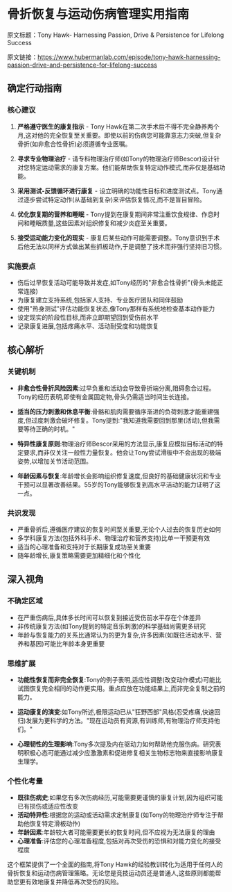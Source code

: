 # 骨折恢复与运动伤病管理实用指南

原文标题：Tony Hawk- Harnessing Passion, Drive & Persistence for Lifelong Success

原文链接：https://www.hubermanlab.com/episode/tony-hawk-harnessing-passion-drive-and-persistence-for-lifelong-success

## 确定行动指南

### 核心建议
1. **严格遵守医生的康复指示** - Tony Hawk在第二次手术后不得不完全静养两个月,这对他的完全恢复至关重要。即使以前的伤病您可能靠意志力突破,但复杂骨折(如非愈合性骨折)必须遵循专业医嘱。
   
2. **寻求专业物理治疗** - 请专科物理治疗师(如Tony的物理治疗师Bescor)设计针对您特定运动需求的康复方案。他们能帮助恢复特定动作模式,而非仅是基础功能。

3. **采用测试-反馈循环进行康复** - 设立明确的功能性目标和进度测试点。Tony通过逐步尝试特定动作(从基础到复杂)来评估恢复情况,而不是盲目冒险。

4. **优化恢复期的营养和睡眠** - Tony提到在康复期间非常注重饮食规律、作息时间和睡眠质量,这些因素对组织修复和减少炎症至关重要。

5. **接受运动能力变化的现实** - 康复后某些动作可能需要调整。Tony意识到手术后他无法以同样方式做出某些抓板动作,于是调整了技术而非强行坚持旧习惯。

### 实施要点
- 伤后过早恢复活动可能导致并发症,如Tony经历的"非愈合性骨折"(骨头未能正常连接)
- 为康复建立支持系统,包括家人支持、专业医疗团队和同伴鼓励
- 使用"热身测试"评估功能恢复状态,像Tony那样有系统地检查基本动作能力
- 设定现实的阶段性目标,而非立即期望回到受伤前水平
- 记录康复进展,包括疼痛水平、活动耐受度和功能恢复

## 核心解析

### 关键机制
- **非愈合性骨折风险因素**:过早负重和活动会导致骨折端分离,阻碍愈合过程。Tony的经历表明,即使有金属固定物,骨头仍需适当时间生长连接。

- **适当的压力刺激和休息平衡**:骨骼和肌肉需要循序渐进的负荷刺激才能重建强度,但过度刺激会破坏修复。Tony提到:"我知道我需要回到那里(活动),但我需要等待正确的时机。"

- **特异性康复原则**:物理治疗师Bescor采用的方法显示,康复应模拟目标活动的特定要求,而非仅关注一般性力量恢复。他会让Tony尝试滑板中不会出现的极端姿势,以增加关节活动范围。

- **年龄因素与恢复**:年龄增长会影响组织修复速度,但良好的基础健康状况和专业干预可以显著改善结果。55岁的Tony能够恢复到高水平活动的能力证明了这一点。

### 共识发现
- 严重骨折后,遵循医疗建议的恢复时间至关重要,无论个人过去的恢复历史如何
- 多学科康复方法(包括外科手术、物理治疗和营养支持)比单一干预更有效
- 适当的心理准备和支持对于长期康复成功至关重要
- 随年龄增长,康复策略需要更加精细化和个性化

## 深入视角

### 不确定区域
- 在严重伤病后,具体多长时间可以恢复到接近受伤前水平存在个体差异
- 非传统康复方法(如Tony提到的特定音乐刺激)的科学基础尚需更多研究
- 年龄与恢复能力的关系比通常认为的更为复杂,许多因素(如既往活动水平、营养和基因)可能比年龄本身更重要

### 思维扩展
- **功能性恢复而非完全恢复**:Tony的例子表明,适应性调整(改变动作模式)可能比试图恢复完全相同的动作更实用。重点应放在功能结果上,而非完全复制之前的能力。

- **运动康复的演变**:如Tony所述,极限运动已从"狂野西部"风格(忍受疼痛,快速回归)发展为更科学的方法。"现在运动员有资源,有训练师,有物理治疗师支持他们。"

- **心理韧性的生理影响**:Tony多次提及内在驱动力如何帮助他克服伤病。研究表明积极心态可能通过减少应激激素和促进修复相关生物标志物来直接影响康复生理学。

### 个性化考量
- **既往伤病史**:如果您有多次伤病经历,可能需要更谨慎的康复计划,因为组织可能已有损伤或适应性改变
- **活动特异性**:根据您的运动或活动需求定制康复(如Tony的物理治疗师专注于帮助他恢复特定滑板动作)
- **年龄因素**:年龄较大者可能需要更长的恢复时间,但不应视为无法康复的理由
- **心理准备**:评估您的心理准备程度,包括对再次受伤的恐惧和对能力变化的接受程度

这个框架提供了一个全面的指南,将Tony Hawk的经验教训转化为适用于任何人的骨折恢复和运动伤病管理策略。无论您是竞技运动员还是普通人,这些原则都能帮助您更有效地康复并降低再次受伤的风险。
